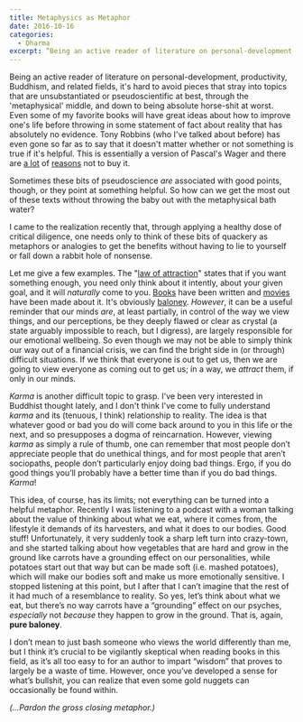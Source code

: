 ```yaml
---
title: Metaphysics as Metaphor
date: 2016-10-16
categories:
  - Dharma
excerpt: “Being an active reader of literature on personal-development, productivity, Buddhism, and related fields, it's hard to avoid writing that strays into topics that are unsubstantiated or pseudoscientific at best, through the 'metaphysical' middle, and down to being absolute horse-shit at worst.”
---
```

Being an active reader of literature on personal-development, productivity, Buddhism, and related fields, it's hard to avoid pieces that stray into topics that are unsubstantiated or pseudoscientific at best, through the 'metaphysical' middle, and down to being absolute horse-shit at worst. Even some of my favorite books will have great ideas about how to improve one's life before throwing in some statement of fact about reality that has absolutely no evidence. Tony Robbins (who I've talked about before) has even gone so far as to say that it doesn't matter whether or not something is true if it's helpful. This is essentially a version of Pascal's Wager and there are [a lot][1] of [reasons][2] not to buy it.

Sometimes these bits of pseudoscience *are* associated with good points, though, or they point at something helpful. So how can we get the most out of these texts without throwing the baby out with the metaphysical bath water?

I came to the realization recently that, through applying a healthy dose of critical diligence, one needs only to think of these bits of quackery as metaphors or analogies to get the benefits without having to lie to yourself or fall down a rabbit hole of nonsense.

Let me give a few examples. The "[law of attraction][3]" states that if you want something enough, you need only think about it intently, about your given goal, and it will *naturally* come to you. [Books][4] have been written and [movies][5] have been made about it. It's obviously [baloney][6]. *However*, it can be a useful reminder that our minds *are*, at least partially, in control of the way we view things, and our perceptions, be they deeply flawed or clear as crystal (a state arguably impossible to reach, but I digress), are largely responsible for our emotional wellbeing. So even though we may not be able to simply think our way out of a financial crisis, we can find the bright side in (or through) difficult situations. If we think that everyone is out to get us, then we are going to view everyone as coming out to get us; in a way, we *attract* them, if only in our minds.

*Karma* is another difficult topic to grasp. I've been very interested in Buddhist thought lately, and I don't think I've come to fully understand *karma* and its (tenuous, I think) relationship to reality. The idea is that whatever good or bad you do will come back around to you in this life or the next, and so presupposes a dogma of reincarnation. However, viewing *karma* as simply a rule of thumb, one can remember that most people don’t appreciate people that do unethical things, and for most people that aren’t sociopaths, people don’t particularly enjoy doing bad things. Ergo, if you do good things you’ll probably have a better time than if you do bad things. *Karma*!

This idea, of course, has its limits; not everything can be turned into a helpful metaphor. Recently I was listening to a podcast with a woman talking about the value of thinking about what we eat, where it comes from, the lifestyle it demands of its harvesters, and what it does to our bodies. Good stuff! Unfortunately, it very suddenly took a sharp left turn into crazy-town, and she started talking about how vegetables that are hard and grow in the ground like carrots have a grounding effect on our personalities, while potatoes start out that way but can be made soft (i.e. mashed potatoes), which will make our bodies soft and make us more emotionally sensitive. I stopped listening at this point, but I after that I can’t imagine that the rest of it had much of a resemblance to reality. So yes, let’s think about what we eat, but there’s no way carrots have a “grounding” effect on our psyches, *especially* not *because* they happen to grow in the ground. That is, again, **pure baloney**.

I don’t mean to just bash someone who views the world differently than me, but I think it’s crucial to be vigilantly skeptical when reading books in this field, as it’s all too easy to for an author to impart “wisdom” that proves to largely be a waste of time. However, once you’ve developed a sense for what’s bullshit, you can realize that even some gold nuggets can occasionally be found within.

*(…Pardon the gross closing metaphor.)*

[1]:	https://en.wikipedia.org/wiki/Pascal's_Wager#Criticism
[2]:	https://en.wikipedia.org/wiki/Pascal's_mugging
[3]:	https://en.wikipedia.org/wiki/Law_of_attraction_(New_Thought)
[4]:	https://en.wikipedia.org/wiki/Think_and_Grow_Rich
[5]:	https://en.wikipedia.org/wiki/The_Secret_(book)
[6]:	https://en.wikipedia.org/wiki/Law_of_attraction_(New_Thought)#Criticism
